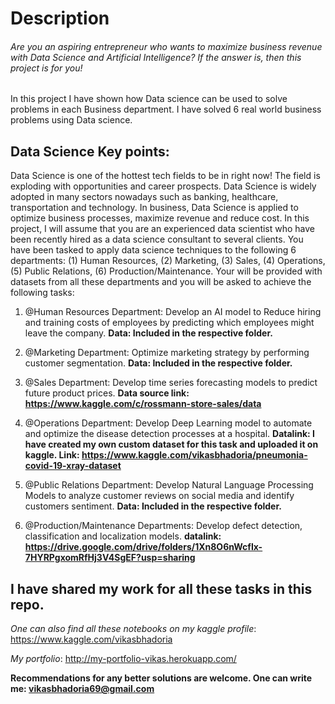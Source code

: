 # Description
###### Are you an aspiring entrepreneur who wants to maximize business revenue with Data Science and Artificial Intelligence? If the answer is, then this project is for you!
In this project I have shown how Data science can be used to solve problems in each Business department. I have solved 6 real world business problems using Data science.
## Data Science Key points:
Data Science is one of the hottest tech fields to be in right now! The field is exploding with opportunities and career prospects. Data Science is widely adopted in many sectors nowadays such as banking, healthcare, transportation and technology.
In business, Data Science is applied to optimize business processes, maximize revenue and reduce cost. In this project, I will assume that you are an experienced data scientist who have been recently hired as a data science consultant to several clients. You have been tasked to apply data science techniques to the following 6 departments: (1) Human Resources, (2) Marketing, (3) Sales, (4) Operations, (5) Public Relations, (6) Production/Maintenance. Your will be provided with datasets from all these departments and you will be asked to achieve the following tasks:

1.	@Human Resources Department: Develop an AI model to Reduce hiring and training costs of employees by predicting which employees might leave the company.
**Data: Included in the respective folder.**

2.	 @Marketing Department: Optimize marketing strategy by performing customer segmentation.
**Data: Included in the respective folder.**

3.	@Sales Department: Develop time series forecasting models to predict future product prices.
**Data source link:  https://www.kaggle.com/c/rossmann-store-sales/data**

4.	@Operations Department: Develop Deep Learning model to automate and optimize the disease detection processes at a hospital.
**Datalink: I have created my own custom dataset for this task and uploaded it on kaggle. Link: https://www.kaggle.com/vikasbhadoria/pneumonia-covid-19-xray-dataset**

5.	@Public Relations Department: Develop Natural Language Processing Models to analyze customer reviews on social media and identify customers sentiment.
**Data: Included in the respective folder.**

6.	@Production/Maintenance Departments: Develop defect detection, classification and localization models. 
**datalink: https://drive.google.com/drive/folders/1Xn8O6nWcfIx-7HYRPgxomRfHj3V4SgEF?usp=sharing**

## I have shared my work for all these tasks in this repo.

*One can also find all these notebooks on my kaggle profile*: https://www.kaggle.com/vikasbhadoria

*My portfolio*: http://my-portfolio-vikas.herokuapp.com/

**Recommendations for any better solutions are welcome. One can write me: vikasbhadoria69@gmail.com**
